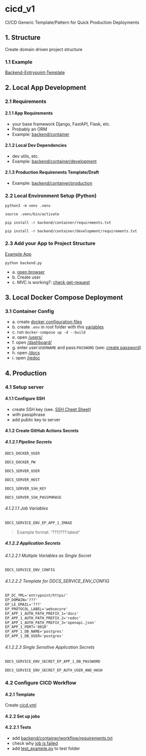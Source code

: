 # cicd_v1
CI/CD Generic Template/Pattern for Quick Production Deployments

## 1. Structure
Create domain driven project structure

### 1.1 Example
[Backend-Entrypoint-Template](https://github.com/eugen-hoppe/cicd_v1/blob/739e9688ba6b186842c86933e0a5b816b7e60d94/backend.py)

## 2. Local App Development
### 2.1 Requirements
#### 2.1.1 App Requirements
- your base framework Django, FastAPI, Flask, etc. 
- Probably an ORM
- Example: [backend/container](https://github.com/eugen-hoppe/cicd_v1/blob/7a3e033a81290abeb7314b84c549bd5adaada981/backend/container/requirements.txt)

#### 2.1.2 Local Dev Dependencies
- dev utils, etc.
- Example: [backend/container/development](https://github.com/eugen-hoppe/cicd_v1/blob/7a3e033a81290abeb7314b84c549bd5adaada981/backend/container/development/requirements.txt)

#### 2.1.3 Production Requirenents Template/Draft
- Example: [backend/container/production](https://github.com/eugen-hoppe/cicd_v1/blob/7a3e033a81290abeb7314b84c549bd5adaada981/backend/container/production/requirements.txt)

### 2.2 Local Environment Setup (Python)

```shell
python3 -m venv .venv
```

```shell
source .venv/bin/activate
```

```shell
pip install -r backend/container/requirements.txt
```

```shell
pip install -r backend/container/development/requirements.txt
```

### 2.3 Add your App to Project Structure

[Example App](https://github.com/eugen-hoppe/cicd_v1/commit/a438b6a17e3a9b5314301aad27cd328882019e20)

```shell
python backend.py
```

- a. [open browser](http://localhost:8008/docs)
- b. Create user
- c. MVC is working?: [check get-request](http://localhost:8008/users/)


## 3. Local Docker Compose Deployment

### 3.1 Container Config
- a. create [docker configuration files](https://github.com/eugen-hoppe/cicd_v1/commit/5d95070d85b6b844b1017fb48d165ea47d160034)
- b. create `.env` in root folder with this [variables](https://github.com/eugen-hoppe/cicd_v1/blob/5d95070d85b6b844b1017fb48d165ea47d160034/env_templates/local/env.txt)
- c. run `docker-compose up -d --build`
- e. open [/users/](http://localhost/users/)
- f. open [/dashboard/](http://localhost/dashboard/#/)
- g. enter user:`USERNAME` and pass:`PASSWORD` (see: [create password](https://github.com/eugen-hoppe/cicd_v1/blob/5d95070d85b6b844b1017fb48d165ea47d160034/env_templates/local/env.txt#L11))
- h. open [/docs](http://localhost/docs)
- i. open [/redoc](http://localhost/redoc)

## 4. Production

### 4.1 Setup server
#### 4.1.1 Configure SSH
- create SSH key (see. [SSH Cheet Sheet](https://gist.github.com/eugen-hoppe/ed1af4aecfac6fe0e322905eb4e7052b))
- with passphrase
- add public key to server
#### 4.1.2 Create GitHub Actions Secrets

##### 4.1.2.1 Pipeline Secrets

```txt
DDCS_DOCKER_USER
```

```txt
DDCS_DOCKER_PW
```

```txt
DDCS_SERVER_USER
```

```txt
DDCS_SERVER_HOST
```

```txt
DDCS_SERVER_SSH_KEY
```

```txt
DDCS_SERVER_SSH_PASSPHRASE
```

###### 4.1.2.1.1 Job Variables

```txt
DDCS_SERVICE_ENV_EP_APP_1_IMAGE
```

> Example format: '???/???:latest'

##### 4.1.2.2 Application Secrets

###### 4.1.2.2.1 Multiple Variables as Single Secret

```txt
DDCS_SERVICE_ENV_CONFIG
```
###### 4.1.2.2.2 Template for DDCS_SERVICE_ENV_CONFIG

```txt
EP_DC_YML='entrypoint/https/'
EP_DOMAIN='???'
EP_LE_EMAIL='???'
EP_PROTOCOL_LABEL='websecure'
EP_APP_1_AUTH_PATH_PREFIX_1='docs'
EP_APP_1_AUTH_PATH_PREFIX_2='redoc'
EP_APP_1_AUTH_PATH_PREFIX_3='openapi.json'
EP_APP_1_PORT='8010'
EP_APP_1_DB_NAME='postgres'
EP_APP_1_DB_USER='postgres'
```

###### 4.1.2.2.3 Single Sensitive Application Secrets

```txt
DDCS_SERVICE_ENV_SECRET_EP_APP_1_DB_PASSWORD
```

```txt
DDCS_SERVICE_ENV_SECRET_EP_AUTH_USER_AND_HASH
```

### 4.2 Configure CICD Workflow

#### 4.2.1 Template

Create [cicd.yml](https://github.com/eugen-hoppe/cicd_v1/blob/d009de68a5ebe4dd6d0d45f5b11d59ba565e5136/.github/workflows/cicd.yml)

#### 4.2.2 Set up jobs

#### 4.2.2.1 Tests
- add [backend/container/workflow/requirements.txt](https://github.com/aiuminet/ddcs/blob/main/backend/container/workflow_tests/requirements.txt)
- check why [job is failed](https://github.com/eugen-hoppe/cicd_v1/actions/runs/7467832148/job/20322100898)
- add [test_example.py](https://github.com/eugen-hoppe/cicd_v1/blob/e7e8cf366c059a2cc957a8cf9a4f2f3c35128941/backend/application/tests/test_example.py) to test folder

